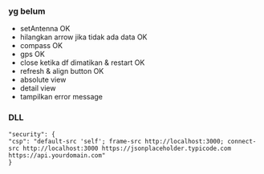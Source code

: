 ### yg belum

- setAntenna OK
- hilangkan arrow jika tidak ada data OK
- compass OK
- gps OK
- close ketika df dimatikan & restart OK
- refresh & align button OK
- absolute view
- detail view
- tampilkan error message

### DLL

```
"security": {
"csp": "default-src 'self'; frame-src http://localhost:3000; connect-src http://localhost:3000 https://jsonplaceholder.typicode.com https://api.yourdomain.com"
}
```
